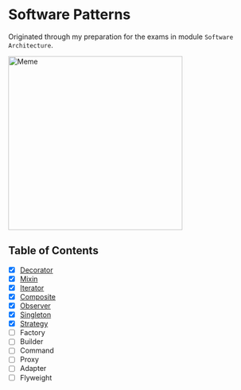# Software Patterns

Originated through my preparation for the exams in module `Software Architecture`.

<img alt="Meme" height="350px" src="https://images3.memedroid.com/images/UPLOADED793/5b4f049b3a976.jpeg" />

## Table of Contents

- [x] [Decorator](./src/main/java/de/tim0_12432/decorator)
- [x] [Mixin](./src/main/java/de/tim0_12432/mixin)
- [x] [Iterator](./src/main/java/de/tim0_12432/iterator)
- [x] [Composite](./src/main/java/de/tim0_12432/composite)
- [x] [Observer](./src/main/java/de/tim0_12432/observer)
- [x] [Singleton](./src/main/java/de/tim0_12432/singleton)
- [x] [Strategy](./src/main/java/de/tim0_12432/strategy)
- [ ] Factory
- [ ] Builder
- [ ] Command
- [ ] Proxy
- [ ] Adapter
- [ ] Flyweight